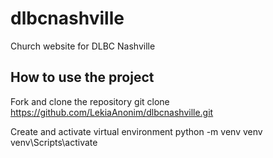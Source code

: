 # dlbcnashville
Church website for DLBC Nashville 

## How to use the project
Fork and clone the repository
git clone https://github.com/LekiaAnonim/dlbcnashville.git

Create and activate virtual environment
python -m venv venv
venv\Scripts\activate


